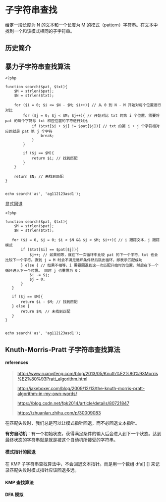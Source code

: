 # 子字符串查找

给定一段长度为 N 的文本和一个长度为 M 的模式（pattern）字符串。在文本中找到一个和该模式相同的子字符串。

## 历史简介

## 暴力子字符串查找算法

```
<?php

function search($pat, $txt){
    $M = strlen($pat);
    $N = strlen($txt);

    for ($i = 0; $i <= $N - $M; $i++){ // 从 0 到 N - M 开始对每个位置进行对比
        for ($j = 0; $j < $M; $j++){ // 开始对比 txt 的第 i 个位置，需要将 pat 的每个字符与 txt 相应位置的字符进行对比
            if ($txt[$i + $j] != $pat[$j]){ // txt 的第 i + j 个字符相对应的就是 pat 第 j 个字符
                break;
            }
        }

        if ($j == $M){
            return $i; // 找到匹配
        }
    }

    return $N; // 未找到匹配
}


echo search('as', 'ag112123asd1');
```

显式回退

```
<?php

function search($pat, $txt){
    $M = strlen($pat);
    $N = strlen($txt);

   for ($i = 0, $j = 0; $i < $N && $j < $M; $i++){ // i 跟踪文本，j 跟踪模式
       if ($txt[$i] == $pat[$j]){
           $j++; // 如果相等，就在下一次循环中比较 pat 的下一个字符，txt 也会比较下一个字符。直到 j = M 时会不满足循环条件然后跳出循环，即表示匹配成功
       } else { // 如果不相等，i 需要回退到这一次匹配开始时的位置，然后在下一个循环进入下一个位置。 同时 j 也重置为 0；
           $i -= $j;
           $j = 0;
       }
   }

   if ($j == $M){
       return $i - $M; // 找到匹配
   } else {
       return $N; // 未找到匹配
   }
}


echo search('as', 'ag112123asd1');
```

## Knuth-Morris-Pratt 子字符串查找算法

#### references

> http://www.ruanyifeng.com/blog/2013/05/Knuth%E2%80%93Morris%E2%80%93Pratt_algorithm.html
>
> http://jakeboxer.com/blog/2009/12/13/the-knuth-morris-pratt-algorithm-in-my-own-words/
>
> https://blog.csdn.net/fpk2014/article/details/80721847
>
> https://zhuanlan.zhihu.com/p/30009083

在匹配失败时，我们总是可以让模式指针回退，而不必回退文本指针。

**有穷自动机**：有一个初始状态，获得满足条件的输入后会进入到下一个状态。达到最终状态的字符串就是就是被这个自动机所接受的字符串。

#### 模式指针的回退

在 KMP 子字符串查找算法中，不会回退文本指针。而是用一个数组 dfa[] [] 来记录匹配失败时模式指针应该回退多远。

#### KMP 查找算法

#### DFA 模拟

